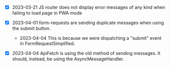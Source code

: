  - [x] 2023-03-21 JS router does not display error messages of any kind when failing to load page in PWA mode
 - [x] 2023-04-01 form-requests are sending duplicate messages when using the submit button. 
   - 2023-04-04 This is because we were dispatching a "submit" event in FormRequestSimplified.
 - [x] 2023-04-04 ApiFetch is using the old method of sending messages. It should, instead, be using the AsyncMessageHandler.

